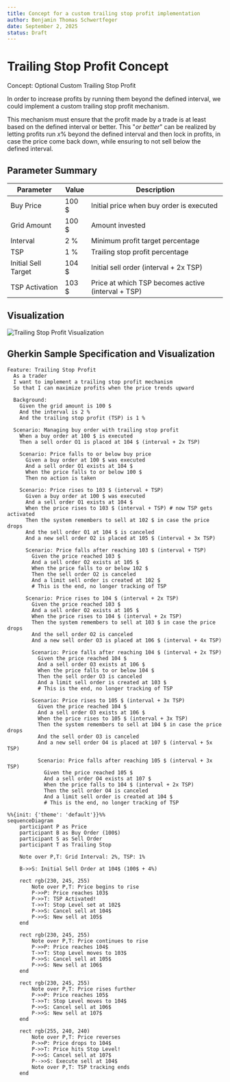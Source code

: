 ```yaml
---
title: Concept for a custom trailing stop profit implementation
author: Benjamin Thomas Schwertfeger
date: September 2, 2025
status: Draft
---
```


# Trailing Stop Profit Concept

Concept: Optional Custom Trailing Stop Profit

In order to increase profits by running them beyond the defined interval, we
could implement a custom trailing stop profit mechanism.

This mechanism must ensure that the profit made by a trade is at least based on
the defined interval or better. This "_or better_" can be realized by letting
profits run $x$% beyond the defined interval and then lock in profits, in case
the price come back down, while ensuring to not sell below the defined interval.

## Parameter Summary

| Parameter           | Value | Description                                        |
| ------------------- | ----- | -------------------------------------------------- |
| Buy Price           | 100 $ | Initial price when buy order is executed           |
| Grid Amount         | 100 $ | Amount invested                                    |
| Interval            | 2 %   | Minimum profit target percentage                   |
| TSP                 | 1 %   | Trailing stop profit percentage                    |
| Initial Sell Target | 104 $ | Initial sell order (interval + 2x TSP)             |
| TSP Activation      | 103 $ | Price at which TSP becomes active (interval + TSP) |

## Visualization

![Trailing Stop Profit Visualization](02_tsp_visualization.png)

## Gherkin Sample Specification and Visualization

```gherkin
Feature: Trailing Stop Profit
  As a trader
  I want to implement a trailing stop profit mechanism
  So that I can maximize profits when the price trends upward

  Background:
    Given the grid amount is 100 $
    And the interval is 2 %
    And the trailing stop profit (TSP) is 1 %

  Scenario: Managing buy order with trailing stop profit
    When a buy order at 100 $ is executed
    Then a sell order O1 is placed at 104 $ (interval + 2x TSP)

    Scenario: Price falls to or below buy price
      Given a buy order at 100 $ was executed
      And a sell order O1 exists at 104 $
      When the price falls to or below 100 $
      Then no action is taken

    Scenario: Price rises to 103 $ (interval + TSP)
      Given a buy order at 100 $ was executed
      And a sell order O1 exists at 104 $
      When the price rises to 103 $ (interval + TSP) # now TSP gets activated
      Then the system remembers to sell at 102 $ in case the price drops
      And the sell order O1 at 104 $ is canceled
      And a new sell order O2 is placed at 105 $ (interval + 3x TSP)

      Scenario: Price falls after reaching 103 $ (interval + TSP)
        Given the price reached 103 $
        And a sell order O2 exists at 105 $
        When the price falls to or below 102 $
        Then the sell order O2 is canceled
        And a limit sell order is created at 102 $
        # This is the end, no longer tracking of TSP

      Scenario: Price rises to 104 $ (interval + 2x TSP)
        Given the price reached 103 $
        And a sell order O2 exists at 105 $
        When the price rises to 104 $ (interval + 2x TSP)
        Then the system remembers to sell at 103 $ in case the price drops
        And the sell order O2 is canceled
        And a new sell order O3 is placed at 106 $ (interval + 4x TSP)

        Scenario: Price falls after reaching 104 $ (interval + 2x TSP)
          Given the price reached 104 $
          And a sell order O3 exists at 106 $
          When the price falls to or below 104 $
          Then the sell order O3 is canceled
          And a limit sell order is created at 103 $
          # This is the end, no longer tracking of TSP

        Scenario: Price rises to 105 $ (interval + 3x TSP)
          Given the price reached 104 $
          And a sell order O3 exists at 106 $
          When the price rises to 105 $ (interval + 3x TSP)
          Then the system remembers to sell at 104 $ in case the price drops
          And the sell order O3 is canceled
          And a new sell order O4 is placed at 107 $ (interval + 5x TSP)

          Scenario: Price falls after reaching 105 $ (interval + 3x TSP)
            Given the price reached 105 $
            And a sell order O4 exists at 107 $
            When the price falls to 104 $ (interval + 2x TSP)
            Then the sell order O4 is canceled
            And a limit sell order is created at 104 $
            # This is the end, no longer tracking of TSP
```

```mermaid
%%{init: {'theme': 'default'}}%%
sequenceDiagram
    participant P as Price
    participant B as Buy Order (100$)
    participant S as Sell Order
    participant T as Trailing Stop

    Note over P,T: Grid Interval: 2%, TSP: 1%

    B->>S: Initial Sell Order at 104$ (100$ + 4%)

    rect rgb(230, 245, 255)
        Note over P,T: Price begins to rise
        P->>P: Price reaches 103$
        P->>T: TSP Activated!
        T->>T: Stop Level set at 102$
        P->>S: Cancel sell at 104$
        P->>S: New sell at 105$
    end

    rect rgb(230, 245, 255)
        Note over P,T: Price continues to rise
        P->>P: Price reaches 104$
        T->>T: Stop Level moves to 103$
        P->>S: Cancel sell at 105$
        P->>S: New sell at 106$
    end

    rect rgb(230, 245, 255)
        Note over P,T: Price rises further
        P->>P: Price reaches 105$
        T->>T: Stop Level moves to 104$
        P->>S: Cancel sell at 106$
        P->>S: New sell at 107$
    end

    rect rgb(255, 240, 240)
        Note over P,T: Price reverses
        P->>P: Price drops to 104$
        P->>T: Price hits Stop Level!
        P->>S: Cancel sell at 107$
        P-->>S: Execute sell at 104$
        Note over P,T: TSP tracking ends
    end
```
